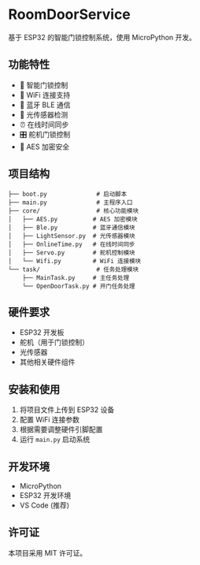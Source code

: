 # RoomDoorService

基于 ESP32 的智能门锁控制系统，使用 MicroPython 开发。

## 功能特性

- 🔐 智能门锁控制
- 📶 WiFi 连接支持
- 📡 蓝牙 BLE 通信
- 🔆 光传感器检测
- ⏰ 在线时间同步
- 🎛️ 舵机门锁控制
- 🔐 AES 加密安全

## 项目结构

```
├── boot.py              # 启动脚本
├── main.py              # 主程序入口
├── core/                # 核心功能模块
│   ├── AES.py          # AES 加密模块
│   ├── Ble.py          # 蓝牙通信模块
│   ├── LightSensor.py  # 光传感器模块
│   ├── OnlineTime.py   # 在线时间同步
│   ├── Servo.py        # 舵机控制模块
│   └── Wifi.py         # WiFi 连接模块
└── task/                # 任务处理模块
    ├── MainTask.py     # 主任务处理
    └── OpenDoorTask.py # 开门任务处理
```

## 硬件要求

- ESP32 开发板
- 舵机（用于门锁控制）
- 光传感器
- 其他相关硬件组件

## 安装和使用

1. 将项目文件上传到 ESP32 设备
2. 配置 WiFi 连接参数
3. 根据需要调整硬件引脚配置
4. 运行 `main.py` 启动系统

## 开发环境

- MicroPython
- ESP32 开发环境
- VS Code (推荐)

## 许可证

本项目采用 MIT 许可证。